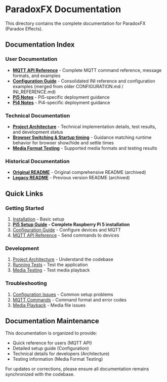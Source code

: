 # ParadoxFX Documentation

This directory contains the complete documentation for ParadoxFX (Paradox Effects).

## Documentation Index

### User Documentation

- **[MQTT API Reference](MQTT_API.md)** - Complete MQTT command reference, message formats, and examples
- **[Configuration Guide](INI_Config.md)** - Consolidated INI reference and configuration examples (merged from older CONFIGURATION.md / INI_REFERENCE.md)
- **[Pi5 Notes](Pi5-Notes.md)** - Pi5-specific deployment guidance
- **[Pi4 Notes](Pi4_Notes.md)** - Pi4-specific deployment guidance

### Technical Documentation

- **[Project Architecture](Scaffold_Summary.md)** - Technical implementation details, test results, and development status
- **[Browser Switching & Startup timing](Browser_Switching.md)** - Guidance matching runtime behavior for browser show/hide and settle times
- **[Media Format Testing](MEDIA_FORMAT_TEST_SUMMARY.md)** - Supported media formats and testing results

### Historical Documentation

- **[Original README](README-ORIGINAL.md)** - Original comprehensive README (archived)
- **[Legacy README](README-OLD.md)** - Previous version README (archived)

## Quick Links

### Getting Started

1. [Installation](../README.md#installation) - Basic setup
2. **[Pi5 Setup Guide](PI5_SETUP_GUIDE.md) - Complete Raspberry Pi 5 installation**
3. [Configuration Guide](CONFIGURATION.md) - Configure devices and MQTT
4. [MQTT API Reference](MQTT_API.md) - Send commands to devices

### Development

1. [Project Architecture](SCAFFOLD_SUMMARY.md) - Understand the codebase
2. [Running Tests](SCAFFOLD_SUMMARY.md#usage) - Test the application
3. [Media Testing](MEDIA_FORMAT_TEST_SUMMARY.md) - Test media playback

### Troubleshooting

1. [Configuration Issues](CONFIGURATION.md#troubleshooting) - Common setup problems
2. [MQTT Commands](MQTT_API.md#error-handling) - Command format and error codes
3. [Media Playback](MEDIA_FORMAT_TEST_SUMMARY.md) - Media file issues

## Documentation Maintenance

This documentation is organized to provide:

- Quick reference for users (MQTT API)
- Detailed setup guide (Configuration)
- Technical details for developers (Architecture)
- Testing information (Media Format Testing)

For updates or corrections, please ensure all documentation remains synchronized with the codebase.
